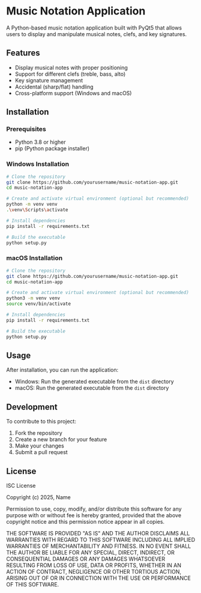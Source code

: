 <!-- Created with help from Anthropic's Claude 3.7 (2025) AI language model -->
# Music Notation Application

A Python-based music notation application built with PyQt5 that allows users to display and manipulate musical notes, clefs, and key signatures.

## Features

- Display musical notes with proper positioning
- Support for different clefs (treble, bass, alto)
- Key signature management
- Accidental (sharp/flat) handling
- Cross-platform support (Windows and macOS)

## Installation

### Prerequisites

- Python 3.8 or higher
- pip (Python package installer)

### Windows Installation

```bash
# Clone the repository
git clone https://github.com/yourusername/music-notation-app.git
cd music-notation-app

# Create and activate virtual environment (optional but recommended)
python -m venv venv
.\venv\Scripts\activate

# Install dependencies
pip install -r requirements.txt

# Build the executable
python setup.py
```

### macOS Installation

```bash
# Clone the repository
git clone https://github.com/yourusername/music-notation-app.git
cd music-notation-app

# Create and activate virtual environment (optional but recommended)
python3 -m venv venv
source venv/bin/activate

# Install dependencies
pip install -r requirements.txt

# Build the executable
python setup.py
```

## Usage

After installation, you can run the application:

- Windows: Run the generated executable from the `dist` directory
- macOS: Run the generated executable from the `dist` directory

## Development

To contribute to this project:

1. Fork the repository
2. Create a new branch for your feature
3. Make your changes
4. Submit a pull request

## License

ISC License

Copyright (c) 2025, Name

Permission to use, copy, modify, and/or distribute this software for any
purpose with or without fee is hereby granted, provided that the above
copyright notice and this permission notice appear in all copies.

THE SOFTWARE IS PROVIDED "AS IS" AND THE AUTHOR DISCLAIMS ALL WARRANTIES WITH
REGARD TO THIS SOFTWARE INCLUDING ALL IMPLIED WARRANTIES OF MERCHANTABILITY
AND FITNESS. IN NO EVENT SHALL THE AUTHOR BE LIABLE FOR ANY SPECIAL, DIRECT,
INDIRECT, OR CONSEQUENTIAL DAMAGES OR ANY DAMAGES WHATSOEVER RESULTING FROM
LOSS OF USE, DATA OR PROFITS, WHETHER IN AN ACTION OF CONTRACT, NEGLIGENCE OR
OTHER TORTIOUS ACTION, ARISING OUT OF OR IN CONNECTION WITH THE USE OR
PERFORMANCE OF THIS SOFTWARE. 